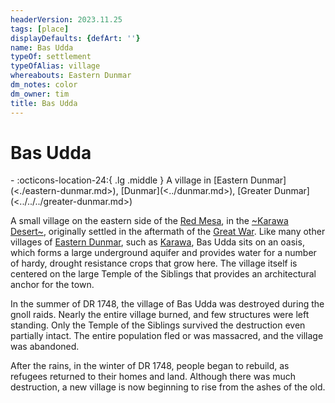 ```yaml
---
headerVersion: 2023.11.25
tags: [place]
displayDefaults: {defArt: ''}
name: Bas Udda
typeOf: settlement
typeOfAlias: village
whereabouts: Eastern Dunmar
dm_notes: color
dm_owner: tim
title: Bas Udda
---
```

# Bas Udda
<div class="grid cards ext-narrow-margin ext-one-column" markdown>
-    :octicons-location-24:{ .lg .middle } A village in [Eastern Dunmar](<./eastern-dunmar.md>), [Dunmar](<../dunmar.md>), [Greater Dunmar](<../../../greater-dunmar.md>)  
</div>


A small village on the eastern side of the [Red Mesa](<./red-mesa.md>), in the [~Karawa Desert~](<../../../dunmari-basin/karawa-desert.md>), originally settled in the aftermath of the [Great War](<../../../../../events/1500s/great-war.md>). Like many other villages of [Eastern Dunmar](<./eastern-dunmar.md>), such as [Karawa](<./karawa.md>), Bas Udda sits on an oasis, which forms a large underground aquifer and provides water for a number of hardy, drought resistance crops that grow here. The village itself is centered on the large Temple of the Siblings that provides an architectural anchor for the town. 


In the summer of DR 1748, the village of Bas Udda was destroyed during the gnoll raids. Nearly the entire village burned, and few structures were left standing. Only the Temple of the Siblings survived the destruction even partially intact. The entire population fled or was massacred, and the village was abandoned. 



After the rains, in the winter of DR 1748, people began to rebuild, as refugees returned to their homes and land. Although there was much destruction, a new village is now beginning to rise from the ashes of the old. 
